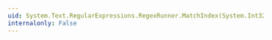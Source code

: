 ```yaml
---
uid: System.Text.RegularExpressions.RegexRunner.MatchIndex(System.Int32)
internalonly: False
---
```

